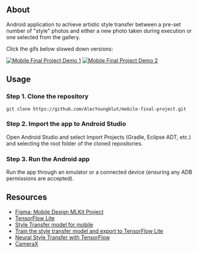 ## About
Android application to achieve artistic style transfer between a pre-set number of "style" photos and either a new photo taken during execution or one selected from the gallery. 

Click the gifs below slowed down versions:

[![Mobile Final Project Demo 1](https://j.gifs.com/VAX3wv.gif)](https://youtu.be/PVWGOjtIWP0)
[![Mobile Final Project Demo 2](https://j.gifs.com/ZY27Aw.gif)](https://youtu.be/RsDBoP2yZ14)


## Usage

### Step 1. Clone the repository
```git clone https://github.com/AlecYoungblut/mobile-final-project.git```

### Step 2. Import the app to Android Studio
Open Android Studio and select Import Projects (Gradle, Eclipse ADT, etc.) and selecting the root folder of the cloned repositories.

### Step 3. Run the Android app
Run the app through an emulator or a connected device (ensuring any ADB permissions are accepted).

## Resources
* [Figma: Mobile Design MLKit Project](https://www.figma.com/file/nKY6p23G9jQwwUivwUxl6I/Mobile-Design-MLKit-Project?node-id=0%3A1)
* [TensorFlow Lite](https://www.tensorflow.org/lite)
* [Style Transfer model for mobile](https://www.tensorflow.org/lite/models/style_transfer/overview)
* [Train the style transfer model and export to TensorFlow Lite](https://github.com/tensorflow/magenta/tree/master/magenta/models/arbitrary_image_stylization#train-a-model-on-a-large-dataset-with-data-augmentation-to-run-on-mobile)
* [Neural Style Transfer with TensorFlow](https://www.tensorflow.org/tutorials/generative/style_transfer)
* [CameraX](https://developer.android.com/training/camerax)
